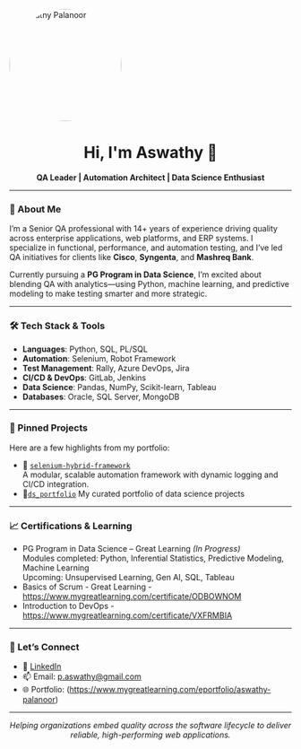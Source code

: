 <p align="Left">
  <img src="https://avatars.githubusercontent.com/u/233028199?v=4" alt="Aswathy Palanoor" width="200" height="200" style="border-radius: 50%;"/>
</p>


<h1 align="center">Hi, I'm Aswathy 👋</h1>
<p align="center"><strong>QA Leader | Automation Architect | Data Science Enthusiast</strong></p>

---

### 💼 About Me

I’m a Senior QA professional with 14+ years of experience driving quality across enterprise applications, web platforms, and ERP systems. I specialize in functional, performance, and automation testing, and I’ve led QA initiatives for clients like **Cisco**, **Syngenta**, and **Mashreq Bank**.

Currently pursuing a **PG Program in Data Science**, I’m excited about blending QA with analytics—using Python, machine learning, and predictive modeling to make testing smarter and more strategic.

---

### 🛠️ Tech Stack & Tools

- **Languages**: Python, SQL, PL/SQL
- **Automation**: Selenium, Robot Framework
- **Test Management**: Rally, Azure DevOps, Jira
- **CI/CD & DevOps**: GitLab, Jenkins
- **Data Science**: Pandas, NumPy, Scikit-learn, Tableau
- **Databases**: Oracle, SQL Server, MongoDB

---

### 📌 Pinned Projects

Here are a few highlights from my portfolio:

- 🔧 [`selenium-hybrid-framework`](https://github.com/aswathypalanoor/my_works)  
  A modular, scalable automation framework with dynamic logging and CI/CD integration.
-  🔧[`ds_portfolio`](https://aswathypalanoor.github.io/ds_portfolio/)
  My curated portfolio of data science projects

---

### 📈 Certifications & Learning

- PG Program in Data Science – Great Learning *(In Progress)*  
  Modules completed: Python, Inferential Statistics, Predictive Modeling, Machine Learning  
  Upcoming: Unsupervised Learning, Gen AI, SQL, Tableau
- Basics of Scrum - Great Learning - https://www.mygreatlearning.com/certificate/ODBOWNOM
- Introduction to DevOps - https://www.mygreatlearning.com/certificate/VXFRMBIA
---

### 🤝 Let’s Connect

- 💼 [LinkedIn](https://www.linkedin.com/in/aswathy-palanoor-47723598)  
- 📫 Email: p.aswathy@gmail.com
- 🌐 Portfolio: (https://www.mygreatlearning.com/eportfolio/aswathy-palanoor)

---

<p align="center">
  <em>Helping organizations embed quality across the software lifecycle to deliver reliable, high-performing web applications.</em>
</p>
